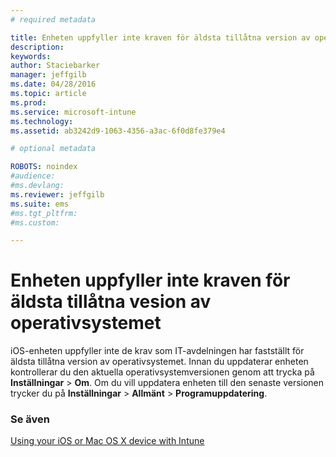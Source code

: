 ```yaml
---
# required metadata

title: Enheten uppfyller inte kraven för äldsta tillåtna version av operativsystemet | Microsoft Intune
description:
keywords:
author: Staciebarker
manager: jeffgilb
ms.date: 04/28/2016
ms.topic: article
ms.prod:
ms.service: microsoft-intune
ms.technology:
ms.assetid: ab3242d9-1063-4356-a3ac-6f0d8fe379e4

# optional metadata

ROBOTS: noindex
#audience:
#ms.devlang:
ms.reviewer: jeffgilb
ms.suite: ems
#ms.tgt_pltfrm:
#ms.custom:

---
```



# Enheten uppfyller inte kraven för äldsta tillåtna vesion av operativsystemet

iOS-enheten uppfyller inte de krav som IT-avdelningen har fastställt för äldsta tillåtna version av operativsystemet.  Innan du uppdaterar enheten kontrollerar du den aktuella operativsystemversionen genom att trycka på **Inställningar** &gt; **Om**. Om du vill uppdatera enheten till den senaste versionen trycker du på **Inställningar** &gt; **Allmänt** &gt; **Programuppdatering**.

### Se även
[Using your iOS or Mac OS X device with Intune](using-your-ios-or-mac-os-x-device-with-intune.md)

<!--HONumber=May16_HO1-->


